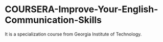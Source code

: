# COURSERA-Improve-Your-English-Communication-Skills
It is a specialization course from Georgia Institute of Technology.
